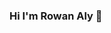 ### Hi I'm Rowan Aly 👋

<!--
I'm a data scientist with 2 years of experience .
I hold a bachelor's in computer science and Artificial Intelligence and 
My areas of expertise include data analysis, statistical modeling, machine learning, and data visualization.
Technically skilled with all aspects of the data science process,from data extraction from different sources , Data Cleaning and Preparation ,Data Manipulation,Data Visualization to model deployment using python
Designed and implemented a data processing pipeline to automate data analysis workflows.
